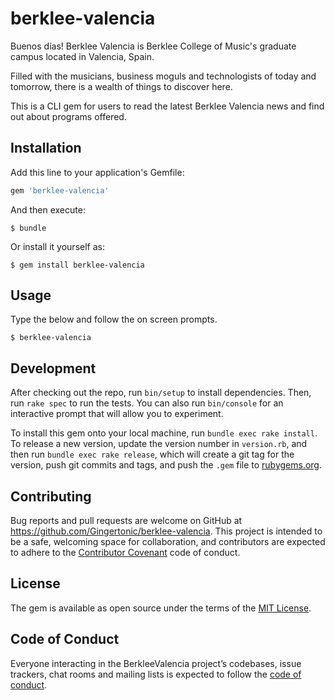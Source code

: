 # berklee-valencia

Buenos días! Berklee Valencia is Berklee College of Music's graduate campus located in Valencia, Spain.

Filled with the musicians, business moguls and technologists of today and tomorrow, there is a wealth of things to discover here.

This is a CLI gem for users to read the latest Berklee Valencia news and find out about programs offered.

## Installation

Add this line to your application's Gemfile:

```ruby
gem 'berklee-valencia'
```

And then execute:

    $ bundle

Or install it yourself as:

    $ gem install berklee-valencia

## Usage

Type the below and follow the on screen prompts.

    $ berklee-valencia

## Development

After checking out the repo, run `bin/setup` to install dependencies. Then, run `rake spec` to run the tests. You can also run `bin/console` for an interactive prompt that will allow you to experiment.

To install this gem onto your local machine, run `bundle exec rake install`. To release a new version, update the version number in `version.rb`, and then run `bundle exec rake release`, which will create a git tag for the version, push git commits and tags, and push the `.gem` file to [rubygems.org](https://rubygems.org).

## Contributing

Bug reports and pull requests are welcome on GitHub at https://github.com/Gingertonic/berklee-valencia. This project is intended to be a safe, welcoming space for collaboration, and contributors are expected to adhere to the [Contributor Covenant](http://contributor-covenant.org) code of conduct.

## License

The gem is available as open source under the terms of the [MIT License](https://opensource.org/licenses/MIT).

## Code of Conduct

Everyone interacting in the BerkleeValencia project’s codebases, issue trackers, chat rooms and mailing lists is expected to follow the [code of conduct](https://github.com/Gingertonic/berklee_valencia/blob/master/CODE_OF_CONDUCT.md).
